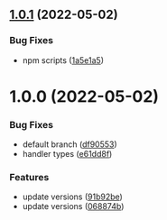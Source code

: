 ## [1.0.1](https://github.com/rpidanny/serverless-cognito-boilerplate/compare/v1.0.0...v1.0.1) (2022-05-02)


### Bug Fixes

* npm scripts ([1a5e1a5](https://github.com/rpidanny/serverless-cognito-boilerplate/commit/1a5e1a52dede81c76ff0edf770471a5eba3bcdc5))

# 1.0.0 (2022-05-02)


### Bug Fixes

* default branch ([df90553](https://github.com/rpidanny/serverless-cognito-boilerplate/commit/df90553f3a9a833f0852be733ff9fa33eccc0584))
* handler types ([e61dd8f](https://github.com/rpidanny/serverless-cognito-boilerplate/commit/e61dd8f38a28eab23f23bb9c71ee8a7461712e8f))


### Features

* update versions ([91b92be](https://github.com/rpidanny/serverless-cognito-boilerplate/commit/91b92bec6bb32bdb62699dae3965a4669bb9c469))
* update versions ([068874b](https://github.com/rpidanny/serverless-cognito-boilerplate/commit/068874bfb10432a8224495f90602573168c50f3d))
